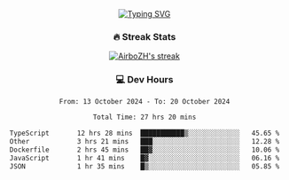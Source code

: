 
<div align="center">
  <a href="https://git.io/typing-svg"><img src="https://readme-typing-svg.demolab.com?font=Fira+Code&size=30&pause=1000&color=33F7F5&center=true&vCenter=true&width=435&lines=Hi+there+%F0%9F%91%8B+I+am+AirboZH+;Welcome+to+my+Github" alt="Typing SVG" /></a>

<h3>🔥 Streak Stats</h3>

<!-- GitHub Readme Streak Stats - https://github.com/DenverCoder1/github-readme-streak-stats -->
<p>
  <a href="https://github.com/DenverCoder1/github-readme-streak-stats">
    <img title="🔥 Get streak stats for your profile at git.io/streak-stats" alt="AirboZH's streak" src="https://streak-stats.demolab.com/?user=AirboZH&theme=monokai-metallian&hide_border=true"/>
  </a>
</p>

<h3>💻 Dev Hours</h3>
<!--START_SECTION:waka-->

```txt
From: 13 October 2024 - To: 20 October 2024

Total Time: 27 hrs 20 mins

TypeScript       12 hrs 28 mins  ███████████▒░░░░░░░░░░░░░   45.65 %
Other            3 hrs 21 mins   ███░░░░░░░░░░░░░░░░░░░░░░   12.28 %
Dockerfile       2 hrs 45 mins   ██▓░░░░░░░░░░░░░░░░░░░░░░   10.06 %
JavaScript       1 hr 41 mins    █▓░░░░░░░░░░░░░░░░░░░░░░░   06.16 %
JSON             1 hr 35 mins    █▒░░░░░░░░░░░░░░░░░░░░░░░   05.85 %
```

<!--END_SECTION:waka-->
</div>  
